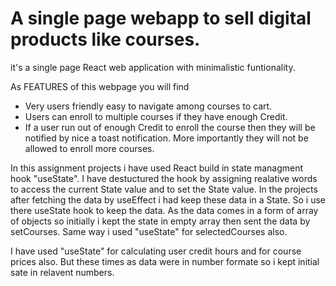 # A single page webapp to sell digital products like courses.

it's a single page React web application with minimalistic funtionality.

As FEATURES of this webpage you will find
- Very users friendly easy to navigate among courses to cart.
- Users can enroll to multiple courses if they have enough Credit.
- If a user run out of enough Credit to enroll the course then they will be notified by nice a toast notification.
More importantly they will not be allowed to enroll more courses.


In this assignment projects i have used React build in state managment hook "useState".
I have destuctured the hook by assigning realative words to access the current State value and to set the State value.
In the projects after fetching the data by useEffect i had keep these data in a State. So i use there useState hook to keep the data. As the data comes in a form of array of objects so initially i kept the state in empty array then sent the data by setCourses. Same way i used "useState" for selectedCourses also.

I have used "useState" for calculating user credit hours and for course prices also. But these times as data were in number formate so i kept initial sate in relavent numbers.
